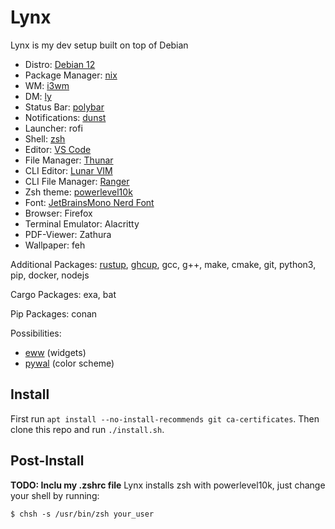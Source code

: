 # Lynx
Lynx is my dev setup built on top of Debian

- Distro: [Debian 12](https://www.debian.org/distrib/)
- Package Manager: [nix](https://nixos.org/)
- WM: [i3wm](https://i3wm.org/)
- DM: [ly](https://github.com/fairyglade/ly)
- Status Bar: [polybar](https://polybar.github.io/)
- Notifications: [dunst](https://dunst-project.org/)
- Launcher: rofi
- Shell: [zsh](https://www.zsh.org/)
- Editor: [VS Code](https://code.visualstudio.com/)
- File Manager: [Thunar](https://docs.xfce.org/xfce/thunar/start)
- CLI Editor: [Lunar VIM](https://www.lunarvim.org/)
- CLI File Manager: [Ranger](https://ranger.github.io/)
- Zsh theme: [powerlevel10k](https://github.com/romkatv/powerlevel10k)
- Font: [JetBrainsMono Nerd Font](https://www.nerdfonts.com/font-downloads)
- Browser: Firefox
- Terminal Emulator: Alacritty
- PDF-Viewer: Zathura
- Wallpaper: feh

Additional Packages:
[rustup](https://rustup.rs/), [ghcup](https://www.haskell.org/ghcup/), gcc, g++, make, cmake, git, python3, pip, docker, nodejs

Cargo Packages: exa, bat

Pip Packages: conan

Possibilities:
- [eww](https://elkowar.github.io/eww/) (widgets)
- [pywal](https://github.com/dylanaraps/pywal) (color scheme)

## Install
First run ```apt install --no-install-recommends git ca-certificates```. Then clone this repo and run ```./install.sh```.

## Post-Install
**TODO: Inclu my .zshrc file**
Lynx installs zsh with powerlevel10k, just change your shell by running:

```console
$ chsh -s /usr/bin/zsh your_user
```